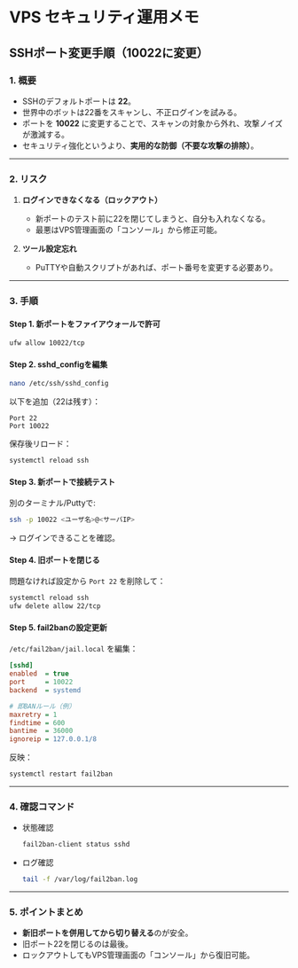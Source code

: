 # VPS セキュリティ運用メモ
## SSHポート変更手順（10022に変更）

### 1. 概要
- SSHのデフォルトポートは **22**。
- 世界中のボットは22番をスキャンし、不正ログインを試みる。
- ポートを **10022** に変更することで、スキャンの対象から外れ、攻撃ノイズが激減する。
- セキュリティ強化というより、**実用的な防御（不要な攻撃の排除）**。

---

### 2. リスク
1. **ログインできなくなる（ロックアウト）**
   - 新ポートのテスト前に22を閉じてしまうと、自分も入れなくなる。
   - 最悪はVPS管理画面の「コンソール」から修正可能。

2. **ツール設定忘れ**
   - PuTTYや自動スクリプトがあれば、ポート番号を変更する必要あり。

---

### 3. 手順

#### Step 1. 新ポートをファイアウォールで許可
```bash
ufw allow 10022/tcp
```

#### Step 2. sshd_configを編集
```bash
nano /etc/ssh/sshd_config
```
以下を追加（22は残す）：
```
Port 22
Port 10022
```
保存後リロード：
```bash
systemctl reload ssh
```

#### Step 3. 新ポートで接続テスト
別のターミナル/Puttyで:
```bash
ssh -p 10022 <ユーザ名>@<サーバIP>
```
→ ログインできることを確認。

#### Step 4. 旧ポートを閉じる
問題なければ設定から `Port 22` を削除して：
```bash
systemctl reload ssh
ufw delete allow 22/tcp
```

#### Step 5. fail2banの設定更新
`/etc/fail2ban/jail.local` を編集：
```ini
[sshd]
enabled  = true
port     = 10022
backend  = systemd

# 即BANルール（例）
maxretry = 1
findtime = 600
bantime  = 36000
ignoreip = 127.0.0.1/8
```
反映：
```bash
systemctl restart fail2ban
```

---

### 4. 確認コマンド
- 状態確認  
  ```bash
  fail2ban-client status sshd
  ```
- ログ確認  
  ```bash
  tail -f /var/log/fail2ban.log
  ```

---

### 5. ポイントまとめ
- **新旧ポートを併用してから切り替える**のが安全。
- 旧ポート22を閉じるのは最後。
- ロックアウトしてもVPS管理画面の「コンソール」から復旧可能。


